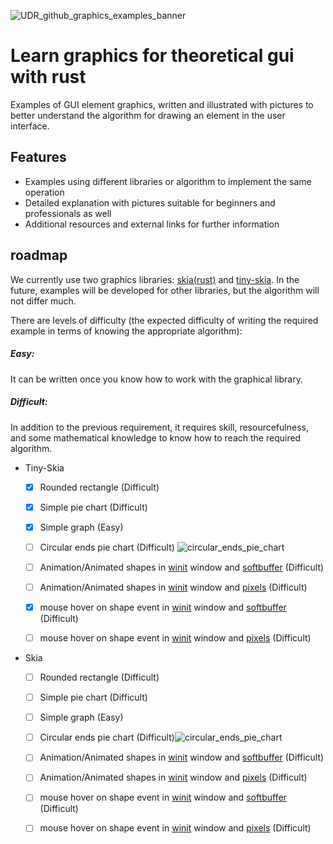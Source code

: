 
![UDR_github_graphics_examples_banner](https://github.com/Unique-Digital-Resources/Examples-of-using-some-crates-for-rust-community/assets/144396669/661ac3d0-a9b6-40db-b26f-aed7fe7f2f9a)

# Learn graphics for theoretical gui with rust

Examples of GUI element graphics, written and illustrated with pictures to better understand the algorithm for drawing an element in the user interface.


## Features

- Examples using different libraries or algorithm to implement the same operation
- Detailed explanation with pictures suitable for beginners and professionals as well
- Additional resources and external links for further information

## roadmap
We currently use two graphics libraries: [skia(rust)](https://github.com/rust-skia/rust-skia) and [tiny-skia](https://github.com/RazrFalcon/tiny-skia).
In the future, examples will be developed for other libraries, but the algorithm will not differ much.

There are levels of difficulty (the expected difficulty of writing the required example in terms of knowing the appropriate algorithm):
##### Easy: 
It can be written once you know how to work with the graphical library.
##### Difficult:
In addition to the previous requirement, it requires skill, resourcefulness, and some mathematical knowledge to know how to reach the required algorithm.
- Tiny-Skia
    - [x] Rounded rectangle (Difficult) 
    - [x] Simple pie chart (Difficult)
    - [x] Simple graph (Easy)
    - [ ] Circular ends pie chart (Difficult) ![circular_ends_pie_chart](https://github.com/Unique-Digital-Resources/Examples-of-using-some-crates-for-rust-community/assets/144396669/60658a32-69a4-4b67-b872-b4aacdf740b4)

    - [ ] Animation/Animated shapes in [winit](https://github.com/rust-windowing/winit) window and [softbuffer](https://github.com/rust-windowing/softbuffer) (Difficult)
    - [ ] Animation/Animated shapes in [winit](https://github.com/rust-windowing/winit) window and [pixels](https://github.com/parasyte/pixels/tree/main) (Difficult)
    - [x] mouse hover on shape event in [winit](https://github.com/rust-windowing/winit) window and [softbuffer](https://github.com/rust-windowing/softbuffer) (Difficult)
    - [ ] mouse hover on shape event in [winit](https://github.com/rust-windowing/winit) window and [pixels](https://github.com/parasyte/pixels/tree/main) (Difficult)

- Skia
    - [ ] Rounded rectangle (Difficult) 
    - [ ] Simple pie chart (Difficult)
    - [ ] Simple graph (Easy)
    - [ ] Circular ends pie chart (Difficult)![circular_ends_pie_chart](https://github.com/Unique-Digital-Resources/Examples-of-using-some-crates-for-rust-community/assets/144396669/60658a32-69a4-4b67-b872-b4aacdf740b4)
    - [ ] Animation/Animated shapes in [winit](https://github.com/rust-windowing/winit) window and [softbuffer](https://github.com/rust-windowing/softbuffer) (Difficult)
    - [ ] Animation/Animated shapes in [winit](https://github.com/rust-windowing/winit) window and [pixels](https://github.com/parasyte/pixels/tree/main) (Difficult)
    - [ ] mouse hover on shape event in [winit](https://github.com/rust-windowing/winit) window and [softbuffer](https://github.com/rust-windowing/softbuffer) (Difficult)
    - [ ] mouse hover on shape event in [winit](https://github.com/rust-windowing/winit) window and [pixels](https://github.com/parasyte/pixels/tree/main) (Difficult)

